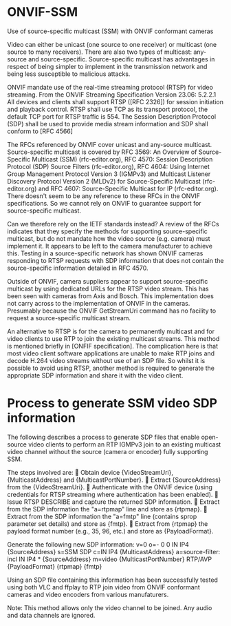 # ONVIF-SSM
Use of source-specific multicast (SSM) with ONVIF conformant cameras

Video can either be unicast (one source to one receiver) or multicast (one source to many receivers). There are also two types of multicast: any-source and source-specific. Source-specific multicast has advantages in respect of being simpler to implement in the transmission network and being less susceptible to malicious attacks.

ONVIF mandate use of the real-time streaming protocol (RTSP) for video streaming. From the ONVIF Streaming Specification Version 23.06:
5.2.2.1 All devices and clients shall support RTSP ([RFC 2326]) for session initiation and playback control. RTSP shall use TCP as its transport protocol, the default TCP port for RTSP traffic is 554. The Session Description Protocol (SDP) shall be used to provide media stream information and SDP shall conform to [RFC 4566]

The RFCs referenced by ONVIF cover unicast and any-source multicast. Source-specific multicast is covered by RFC 3569: An Overview of Source-Specific Multicast (SSM) (rfc-editor.org), RFC 4570: Session Description Protocol (SDP) Source Filters (rfc-editor.org), RFC 4604: Using Internet Group Management Protocol Version 3 (IGMPv3) and Multicast Listener Discovery Protocol Version 2 (MLDv2) for Source-Specific Multicast (rfc-editor.org) and RFC 4607: Source-Specific Multicast for IP (rfc-editor.org). There doesn't seem to be any reference to these RFCs in the ONVIF specifications. So we cannot rely on ONVIF to guarantee support for source-specific multicast.

Can we therefore rely on the IETF standards instead? A review of the RFCs indicates that they specify the methods for supporting source-specific multicast, but do not mandate how the video source (e.g. camera) must implement it. It appears to be left to the camera manufacturer to achieve this. Testing in a source-specific network has shown ONVIF cameras responding to RTSP requests with SDP information that does not contain the source-specific information detailed in RFC 4570.

Outside of ONVIF, camera suppliers appear to support source-specific multicast by using dedicated URLs for the RTSP video stream. This has been seen with cameras from Axis and Bosch. This implementation does not carry across to the implementation of ONVIF in the cameras. Presumably because the ONVIF GetStreamUri command has no facility to request a source-specific multicast stream.

An alternative to RTSP is for the camera to permanently multicast and for video clients to use RTP to join the existing multicast streams. This method is mentioned briefly in [ONFIF specification]. The complication here is that most video client software applications are unable to make RTP joins and decode H.264 video streams without use of an SDP file. So whilst it is possible to avoid using RTSP, another method is required to generate the appropriate SDP information and share it with the video client.

# Process to generate SSM video SDP information
The following describes a process to generate SDP files that enable open-source video clients to perform an RTP IGMPv3 join to an existing multicast video channel without the source (camera or encoder) fully supporting SSM.

The steps involved are:
	Obtain device {VideoStreamUri}, {MulticastAddress} and {MulticastPortNumber}.
	Extract {SourceAddress} from the {VideoStreamUri}.
	Authenticate with the ONVIF device (using credentials for RTSP streaming where authentication has been enabled).
	Issue RTSP DESCRIBE and capture the returned SDP information.
	Extract from the SDP information the "a=rtpmap" line and store as {rtpmap}.
	Extract from the SDP information the "a=fmtp" line (contains sprop parameter set details) and store as {fmtp}.
	Extract from {rtpmap} the payload format number (e.g., 35, 96, etc.) and store as {PayloadFormat}.

Generate the following new SDP information:
v=0
o=- 0 0 IN IP4 {SourceAddress}
s=SSM SDP
c=IN IP4 {MulticastAddress}
a=source-filter: incl IN IP4 * {SourceAddress}
m=video {MulticastPortNumber} RTP/AVP {PayloadFormat}
{rtpmap}
{fmtp}

Using an SDP file containing this information has been successfully tested using both VLC and ffplay to RTP join video from ONVIF conformant cameras and video encoders from various manufaturers.

Note: This method allows only the video channel to be joined. Any audio and data channels are ignored.

